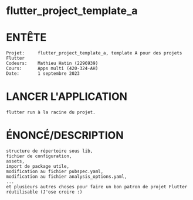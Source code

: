 # flutter_project_template_a

# ENTÊTE
   
    Projet: 	flutter_project_template_a, template A pour des projets Flutter
    Codeurs:	Mathieu Hatin (2296939)
    Cours: 		Apps multi (420-324-AH)
	Date:		1 septembre 2023

# LANCER L'APPLICATION

    flutter run à la racine du projet.

# ÉNONCÉ/DESCRIPTION

    structure de répertoire sous lib, 
    fichier de configuration, 
    assets, 
    import de package utile, 
    modification au fichier pubspec.yaml,
    modification au fichier analysis_options.yaml,
    ...
    et plusieurs autres choses pour faire un bon patron de projet Flutter réutilisable (J'ose croire :)

